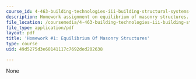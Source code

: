 ```yaml
---
course_id: 4-463-building-technologies-iii-building-structural-systems-ii-fall-2002
description: Homework assignment on equilibrium of masonry structures.
file_location: /coursemedia/4-463-building-technologies-iii-building-structural-systems-ii-fall-2002/49d5275d3e60141117c7692ded202638_hw1.pdf
file_type: application/pdf
layout: pdf
title: 'Homework #1: Equilibrium Of Masonry Structures'
type: course
uid: 49d5275d3e60141117c7692ded202638

---
```

None